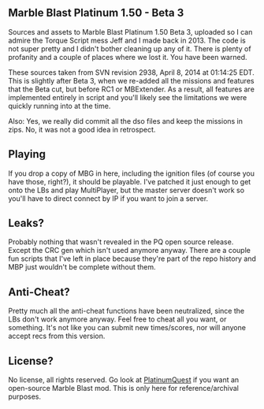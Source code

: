 Marble Blast Platinum 1.50 - Beta 3
---

Sources and assets to Marble Blast Platinum 1.50 Beta 3, uploaded so I can admire the Torque Script mess Jeff and I made back in 2013. The code is not super pretty and I didn't bother cleaning up any of it. There is plenty of profanity and a couple of places where we lost it. You have been warned.

These sources taken from SVN revision 2938, April 8, 2014 at 01:14:25 EDT. This is slightly after Beta 3, when we re-added all the missions and features that the Beta cut, but before RC1 or MBExtender. As a result, all features are implemented entirely in script and you'll likely see the limitations we were quickly running into at the time.

Also: Yes, we really did commit all the dso files and keep the missions in zips. No, it was not a good idea in retrospect.

## Playing
If you drop a copy of MBG in here, including the ignition files (of course you have those, right?), it should be playable. I've patched it just enough to get onto the LBs and play MultiPlayer, but the master server doesn't work so you'll have to direct connect by IP if you want to join a server.

## Leaks?
Probably nothing that wasn't revealed in the PQ open source release. Except the CRC gen which isn't used anymore anyway. There are a couple fun scripts that I've left in place because they're part of the repo history and MBP just wouldn't be complete without them.

## Anti-Cheat?
Pretty much all the anti-cheat functions have been neutralized, since the LBs don't work anymore anyway. Feel free to cheat all you want, or something. It's not like you can submit new times/scores, nor will anyone accept recs from this version.

## License?
No license, all rights reserved. Go look at [PlatinumQuest](https://github.com/PlatinumTeam/PlatinumQuest) if you want an open-source Marble Blast mod. This is only here for reference/archival purposes.
